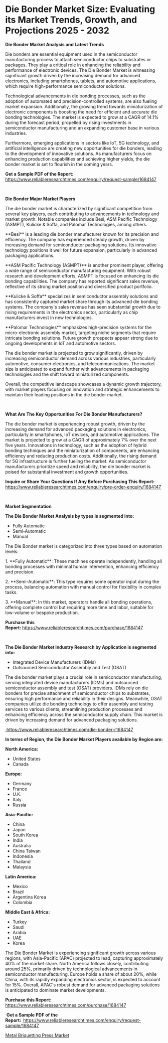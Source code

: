 <p><h1>Die Bonder Market Size: Evaluating its Market Trends, Growth, and Projections 2025 - 2032</h1></p><p><strong>Die Bonder Market Analysis and Latest Trends</strong></p>
<p><p>Die bonders are essential equipment used in the semiconductor manufacturing process to attach semiconductor chips to substrates or packages. They play a critical role in enhancing the reliability and performance of electronic devices. The Die Bonder Market is witnessing significant growth driven by the increasing demand for advanced electronics, including smartphones, tablets, and automotive applications, which require high-performance semiconductor solutions.</p><p>Technological advancements in die bonding processes, such as the adoption of automated and precision-controlled systems, are also fueling market expansion. Additionally, the growing trend towards miniaturization of electronic components is boosting the need for efficient and accurate die bonding technologies. The market is expected to grow at a CAGR of 14.1% during the forecast period, propelled by rising investments in semiconductor manufacturing and an expanding customer base in various industries.</p><p>Furthermore, emerging applications in sectors like IoT, 5G technology, and artificial intelligence are creating new opportunities for die bonders, leading to the development of innovative solutions. As manufacturers focus on enhancing production capabilities and achieving higher yields, the die bonder market is set to flourish in the coming years.</p></p>
<p><strong>Get a Sample PDF of the Report:&nbsp;</strong> <a href="https://www.reliableresearchtimes.com/enquiry/request-sample/1684147?utm_campaign=3033&utm_medium=2&utm_source=Github&utm_content=ia&utm_term=10042025&utm_id=die-bonder">https://www.reliableresearchtimes.com/enquiry/request-sample/1684147</a></p>
<p>&nbsp;</p>
<p><strong>Die Bonder Major Market Players</strong></p>
<p><p>The die bonder market is characterized by significant competition from several key players, each contributing to advancements in technology and market growth. Notable companies include Besi, ASM Pacific Technology (ASMPT), Kulicke & Soffa, and Palomar Technologies, among others.</p><p>**Besi** is a leading die bonder manufacturer known for its precision and efficiency. The company has experienced steady growth, driven by increasing demand for semiconductor packaging solutions. Its innovative technology positions it well for future expansion, particularly in advanced packaging applications.</p><p>**ASM Pacific Technology (ASMPT)** is another prominent player, offering a wide range of semiconductor manufacturing equipment. With robust research and development efforts, ASMPT is focused on enhancing its die bonding capabilities. The company has reported significant sales revenue, reflective of its strong market position and diversified product portfolio.</p><p>**Kulicke & Soffa** specializes in semiconductor assembly solutions and has consistently captured market share through its advanced die bonding systems. The company's sales revenue has seen substantial growth due to rising requirements in the electronics sector, particularly as chip manufacturers invest in new technologies.</p><p>**Palomar Technologies** emphasizes high-precision systems for the micro-electronic assembly market, targeting niche segments that require intricate bonding solutions. Future growth prospects appear strong due to ongoing developments in IoT and automotive sectors.</p><p>The die bonder market is projected to grow significantly, driven by increasing semiconductor demand across various industries, particularly automotive, consumer electronics, and telecommunications. The market size is anticipated to expand further with advancements in packaging technologies and the shift toward miniaturized components. </p><p>Overall, the competitive landscape showcases a dynamic growth trajectory, with market players focusing on innovation and strategic enhancements to maintain their leading positions in the die bonder market.</p></p>
<p>&nbsp;</p>
<p><strong>What Are The Key Opportunities For Die Bonder Manufacturers?</strong></p>
<p><p>The die bonder market is experiencing robust growth, driven by the increasing demand for advanced packaging solutions in electronics, particularly in smartphones, IoT devices, and automotive applications. The market is projected to grow at a CAGR of approximately 7% over the next five years. Innovations in technology, such as the adoption of hybrid bonding techniques and the miniaturization of components, are enhancing efficiency and reducing production costs. Additionally, the rising demand for 5G infrastructure is further fueling the market. As semiconductor manufacturers prioritize speed and reliability, the die bonder market is poised for substantial investment and growth opportunities.</p></p>
<p><strong>Inquire or Share Your Questions If Any Before Purchasing This Report:</strong> <a href="https://www.reliableresearchtimes.com/enquiry/pre-order-enquiry/1684147?utm_campaign=3033&utm_medium=2&utm_source=Github&utm_content=ia&utm_term=10042025&utm_id=die-bonder">https://www.reliableresearchtimes.com/enquiry/pre-order-enquiry/1684147</a></p>
<p>&nbsp;</p>
<p><strong>Market Segmentation</strong></p>
<p><strong>The Die Bonder Market Analysis by types is segmented into:</strong></p>
<p><ul><li>Fully Automatic</li><li>Semi-Automatic</li><li>Manual</li></ul></p>
<p><p>The Die Bonder market is categorized into three types based on automation levels: </p><p>1. **Fully Automatic**: These machines operate independently, handling all bonding processes with minimal human intervention, enhancing efficiency and precision.</p><p>2. **Semi-Automatic**: This type requires some operator input during the process, balancing automation with manual control for flexibility in complex tasks.</p><p>3. **Manual**: In this market, operators handle all bonding operations, offering complete control but requiring more time and labor, suitable for low-volume or bespoke production.</p></p>
<p><strong>Purchase this Report:&nbsp;</strong><a href="https://www.reliableresearchtimes.com/purchase/1684147?utm_campaign=3033&utm_medium=2&utm_source=Github&utm_content=ia&utm_term=10042025&utm_id=die-bonder">https://www.reliableresearchtimes.com/purchase/1684147</a></p>
<p>&nbsp;</p>
<p><strong>The Die Bonder Market Industry Research by Application is segmented into:</strong></p>
<p><ul><li>Integrated Device Manufacturers (IDMs)</li><li>Outsourced Semiconductor Assembly and Test (OSAT)</li></ul></p>
<p><p>The die bonder market plays a crucial role in semiconductor manufacturing, serving integrated device manufacturers (IDMs) and outsourced semiconductor assembly and test (OSAT) providers. IDMs rely on die bonders for precise attachment of semiconductor chips to substrates, ensuring high performance and reliability in their designs. Meanwhile, OSAT companies utilize die bonding technology to offer assembly and testing services to various clients, streamlining production processes and enhancing efficiency across the semiconductor supply chain. This market is driven by increasing demand for advanced packaging solutions.</p></p>
<p><a href="https://www.reliableresearchtimes.com/die-bonder-r1684147?utm_campaign=3033&utm_medium=2&utm_source=Github&utm_content=ia&utm_term=10042025&utm_id=die-bonder">&nbsp;https://www.reliableresearchtimes.com/die-bonder-r1684147</a></p>
<p><strong>In terms of Region, the Die Bonder Market Players available by Region are:</strong></p>
<p>
    <p> <strong> North America: </strong>
        <ul>
            <li>United States</li>
            <li>Canada</li>
        </ul>
        </p> 
    <p> <strong> Europe: </strong>
        <ul>
            <li>Germany</li>
            <li>France</li>
            <li>U.K.</li>
            <li>Italy</li>
            <li>Russia</li>
        </ul>
        </p> 
    <p> <strong> Asia-Pacific: </strong>
        <ul>
            <li>China</li>
            <li>Japan</li>
            <li>South Korea</li>
            <li>India</li>
            <li>Australia</li>
            <li>China Taiwan</li>
            <li>Indonesia</li>
            <li>Thailand</li>
            <li>Malaysia</li>
        </ul>
        </p> 
    <p> <strong> Latin America: </strong>
        <ul>
            <li>Mexico</li>
            <li>Brazil</li>
            <li>Argentina Korea</li>
            <li>Colombia</li>
        </ul>
        </p> 
    <p> <strong> Middle East & Africa: </strong>
        <ul>
            <li>Turkey</li>
            <li>Saudi</li>
            <li>Arabia</li>
            <li>UAE</li>
            <li>Korea</li>
        </ul>
    </p>
    </p>
<p><p>The Die Bonder Market is experiencing significant growth across various regions, with Asia-Pacific (APAC) projected to lead, capturing approximately 40% of the market share. North America follows closely, contributing around 25%, primarily driven by technological advancements in semiconductor manufacturing. Europe holds a share of about 20%, while China, with its rapidly expanding electronics sector, is expected to account for 15%. Overall, APAC's robust demand for advanced packaging solutions is anticipated to dominate market developments.</p></p>
<p><strong>Purchase this Report: </strong><a href="https://www.reliableresearchtimes.com/purchase/1684147?utm_campaign=3033&utm_medium=2&utm_source=Github&utm_content=ia&utm_term=10042025&utm_id=die-bonder">https://www.reliableresearchtimes.com/purchase/1684147</a></p>
<p>&nbsp;<strong>Get a Sample PDF of the Report:&nbsp;&nbsp;</strong><a href="https://www.reliableresearchtimes.com/enquiry/request-sample/1684147?utm_campaign=3033&utm_medium=2&utm_source=Github&utm_content=ia&utm_term=10042025&utm_id=die-bonder">https://www.reliableresearchtimes.com/enquiry/request-sample/1684147</a></p>
<p><strong></strong></p>
<p><p><a href="https://github.com/kumadenthela/Market-Research-Report-List-1/blob/main/metal-briquetting-press-market.md?utm_campaign=3033&utm_medium=2&utm_source=Github&utm_content=ia&utm_term=10042025&utm_id=die-bonder">Metal Briquetting Press Market</a></p></p>